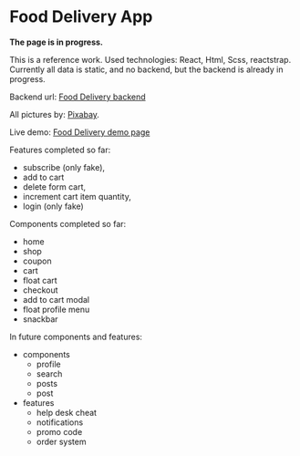 # Food Delivery App

**The page is in progress.**

This is a reference work. Used technologies: React, Html, Scss, reactstrap. Currently all data is static, and no backend, but the backend is already in progress.

Backend url: [Food Delivery backend](https://github.com/tomise20/fd-backend)

All pictures by: [Pixabay](https://pixabay.com/hu/).

Live demo: [Food Delivery demo page](https://tomise20.github.io/food-delivery/)

Features completed so far:

-   subscribe (only fake),
-   add to cart
-   delete form cart,
-   increment cart item quantity,
-   login (only fake)

Components completed so far:

-   home
-   shop
-   coupon
-   cart
-   float cart
-   checkout
-   add to cart modal
-   float profile menu
-   snackbar

In future components and features:

-   components
    -   profile
    -   search
    -   posts
    -   post
-   features
    -   help desk cheat
    -   notifications
    -   promo code
    -   order system
